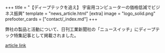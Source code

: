 +++
title = "【ディープテックを追え】 宇宙用コンピューターの価格低減でビジネス振興"
template = "news_article.html"
[extra]
image = "logo_solid.png"
prefooter_cards = ["contact/_index.md"]
+++

弊社の製品と活動について、日刊工業新聞社の「ニュースイッチ」にディープテック特集記事として掲載されました。

[article link](https://newswitch.jp/p/31131)
